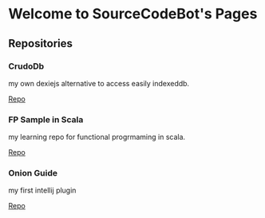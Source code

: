 # Welcome to SourceCodeBot's Pages

## Repositories

### CrudoDb

my own dexiejs alternative to access easily indexeddb.

[Repo](https://github.com/SourceCodeBot/crudodb)

### FP Sample in Scala

my learning repo for functional progrmaming in scala.

[Repo](https://github.com/SourceCodeBot/scala-fp-sample)

### Onion Guide

my first intellij plugin

[Repo](https://github.com/SourceCodeBot-inc/onion-guide)
